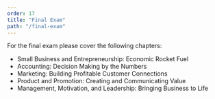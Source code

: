 ```yaml
---
order: 17
title: "Final Exam"
path: "/final-exam"
---
```


For the final exam please cover the following chapters:

* Small Business and Entrepreneurship: Economic Rocket Fuel
* Accounting: Decision Making by the Numbers
* Marketing: Building Profitable Customer Connections
* Product and Promotion: Creating and Communicating Value
* Management, Motivation, and Leadership: Bringing Business to Life
